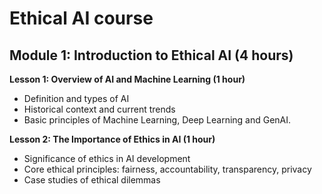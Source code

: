 # Ethical AI course

## Module 1: Introduction to Ethical AI (4 hours)

**Lesson 1: Overview of AI and Machine Learning (1 hour)**

* Definition and types of AI
* Historical context and current trends
* Basic principles of Machine Learning, Deep Learning and GenAI.


**Lesson 2: The Importance of Ethics in AI (1 hour)**

* Significance of ethics in AI development
* Core ethical principles: fairness, accountability, transparency, privacy
* Case studies of ethical dilemmas